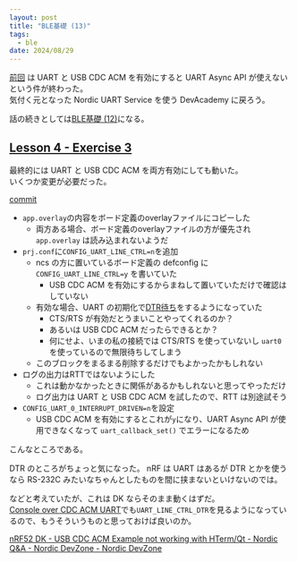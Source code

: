 ```yaml
---
layout: post
title: "BLE基礎 (13)"
tags:
  - ble
date: 2024/08/29
---
```


[前回](20240829-ncs.md) は UART と USB CDC ACM を有効にすると UART Async API が使えないという件が終わった。  
気付く元となった Nordic UART Service を使う DevAcademy に戻ろう。

話の続きとしては[BLE基礎 (12)](./20240822-ble.md)になる。

## [Lesson 4 - Exercise 3](https://academy.nordicsemi.com/courses/bluetooth-low-energy-fundamentals/lessons/lesson-4-bluetooth-le-data-exchange/topic/blefund-lesson-4-exercise-3/)

最終的には UART と USB CDC ACM を両方有効にしても動いた。  
いくつか変更が必要だった。

[commit](https://github.com/hirokuma/ncs-bt-fund/commit/c70b98fad652496e35c645bd25fab659558cc32e)

* `app.overlay`の内容をボード定義のoverlayファイルにコピーした
  * 両方ある場合、ボード定義のoverlayファイルの方が優先され `app.overlay` は読み込まれないようだ
* `prj.conf`に`CONFIG_UART_LINE_CTRL=n`を追加
  * ncs の方に置いているボード定義の defconfig に `CONFIG_UART_LINE_CTRL=y` を書いていた
    * USB CDC ACM を有効にするからまねして置いていただけで確認はしていない
  * 有効な場合、UART の初期化で[DTR待ち](https://github.com/NordicDeveloperAcademy/bt-fund/blob/4048e78dfefe4313a960958a949ed77d1f4dfdae/lesson4/blefund_less4_exer3/src/main.c#L263-L284)をするようになっていた
    * CTS/RTS が有効だとうまいことやってくれるのか？
    * あるいは USB CDC ACM だったらできるとか？
    * 何にせよ、いまの私の接続では CTS/RTS を使っていないし `uart0` を使っているので無限待ちしてしまう
  * このブロックをまるまる削除するだけでもよかったかもしれない
* ログの出力はRTTではないようにした
  * これは動かなかったときに関係があるかもしれないと思ってやっただけ
  * ログ出力は UART と USB CDC ACM を試したので、RTT は別途試そう
* `CONFIG_UART_0_INTERRUPT_DRIVEN=n`を設定
  * USB CDC ACM を有効にするとこれが`y`になり、UART Async API が使用できなくなって `uart_callback_set()` でエラーになるため

こんなところである。

DTR のところがちょっと気になった。
nRF は UART はあるが DTR とかを使うなら RS-232C みたいなちゃんとしたものを間に挟まないといけないのでは。

などと考えていたが、これは DK ならそのまま動くはずだ。  
[Console over CDC ACM UART](https://docs.nordicsemi.com/bundle/ncs-2.6.1/page/zephyr/connectivity/usb/device/usb_device.html#console_over_cdc_acm_uart)でも`UART_LINE_CTRL_DTR`を見るようになっているので、もうそういうものと思っておけば良いのか。

[nRF52 DK - USB CDC ACM Example not working with HTerm/Qt - Nordic Q&A - Nordic DevZone - Nordic DevZone](https://devzone.nordicsemi.com/f/nordic-q-a/28107/nrf52-dk---usb-cdc-acm-example-not-working-with-hterm-qt)
